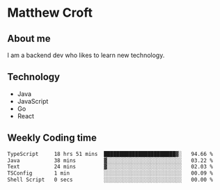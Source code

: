 # Matthew Croft

## About me
I am a backend dev who likes to learn new technology. 

## Technology
- Java
- JavaScript
- Go
- React

## Weekly Coding time
<!--START_SECTION:waka-->

```txt
TypeScript     18 hrs 51 mins  ███████████████████████▓░   94.66 %
Java           38 mins         ▓░░░░░░░░░░░░░░░░░░░░░░░░   03.22 %
Text           24 mins         ▓░░░░░░░░░░░░░░░░░░░░░░░░   02.03 %
TSConfig       1 min           ░░░░░░░░░░░░░░░░░░░░░░░░░   00.09 %
Shell Script   0 secs          ░░░░░░░░░░░░░░░░░░░░░░░░░   00.00 %
```

<!--END_SECTION:waka-->
